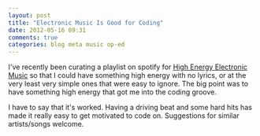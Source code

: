 ```yaml
---
layout: post
title: "Electronic Music Is Good for Coding"
date: 2012-05-16 09:31
comments: true
categories: blog meta music op-ed
---
```


I've recently been curating a playlist on spotify for [High Energy Electronic Music](http://spoti.fi/IYBsOd) so that I could have something high energy with no lyrics, or at the very least very simple ones that were easy to ignore. The big point was to have something high energy that got me into the coding groove.

I have to say that it's worked.  Having a driving beat and some hard hits has made it really easy to get motivated to code on. Suggestions for similar artists/songs welcome.
